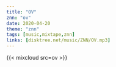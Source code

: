 ```yaml
---
title: "OV"
znn: "ov"
date: 2020-04-20
theme: "znn"
tags: [music,mixtape,znn]
links: [disktree.net/music/ZNN/OV.mp3]
---
```

{{< mixcloud src=ov >}}
